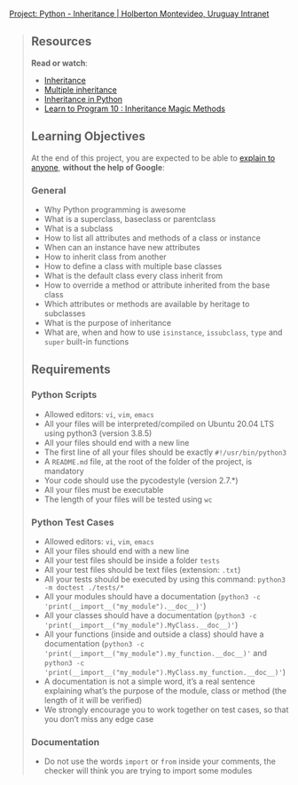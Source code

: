 [Project: Python - Inheritance | Holberton Montevideo, Uruguay Intranet](https://intranet.hbtn.io/projects/2127#quiz-completed)

> ## Resources
> 
> **Read or watch**:
> 
> -   [Inheritance](https://intranet.hbtn.io/rltoken/pRigaMtzlZIXHVXZJ7yRMQ "Inheritance")
> -   [Multiple inheritance](https://intranet.hbtn.io/rltoken/q7hgZ43Gu_snerCNUwqzuw "Multiple inheritance")
> -   [Inheritance in Python](https://intranet.hbtn.io/rltoken/5WGBg0vfHlumaNORrvU4Ng "Inheritance in Python")
> -   [Learn to Program 10 : Inheritance Magic Methods](https://intranet.hbtn.io/rltoken/fojEQ8bllfZecx-ZKKurTw "Learn to Program 10 : Inheritance Magic Methods")
> 
> ## Learning Objectives
> 
> At the end of this project, you are expected to be able to [explain to anyone](https://intranet.hbtn.io/rltoken/qtTNU4FKGaIHTtnDLLrVYQ "explain to anyone"), **without the help of Google**:
> 
> ### General
> 
> -   Why Python programming is awesome
> -   What is a superclass, baseclass or parentclass
> -   What is a subclass
> -   How to list all attributes and methods of a class or instance
> -   When can an instance have new attributes
> -   How to inherit class from another
> -   How to define a class with multiple base classes
> -   What is the default class every class inherit from
> -   How to override a method or attribute inherited from the base class
> -   Which attributes or methods are available by heritage to subclasses
> -   What is the purpose of inheritance
> -   What are, when and how to use `isinstance`, `issubclass`, `type` and `super` built-in functions
> 
> ## Requirements
> 
> ### Python Scripts
> 
> -   Allowed editors: `vi`, `vim`, `emacs`
> -   All your files will be interpreted/compiled on Ubuntu 20.04 LTS using python3 (version 3.8.5)
> -   All your files should end with a new line
> -   The first line of all your files should be exactly `#!/usr/bin/python3`
> -   A `README.md` file, at the root of the folder of the project, is mandatory
> -   Your code should use the pycodestyle (version 2.7.\*)
> -   All your files must be executable
> -   The length of your files will be tested using `wc`
> 
> ### Python Test Cases
> 
> -   Allowed editors: `vi`, `vim`, `emacs`
> -   All your files should end with a new line
> -   All your test files should be inside a folder `tests`
> -   All your test files should be text files (extension: `.txt`)
> -   All your tests should be executed by using this command: `python3 -m doctest ./tests/*`
> -   All your modules should have a documentation (`python3 -c 'print(__import__("my_module").__doc__)'`)
> -   All your classes should have a documentation (`python3 -c 'print(__import__("my_module").MyClass.__doc__)'`)
> -   All your functions (inside and outside a class) should have a documentation (`python3 -c 'print(__import__("my_module").my_function.__doc__)'` and `python3 -c 'print(__import__("my_module").MyClass.my_function.__doc__)'`)
> -   A documentation is not a simple word, it’s a real sentence explaining what’s the purpose of the module, class or method (the length of it will be verified)
> -   We strongly encourage you to work together on test cases, so that you don’t miss any edge case
> 
> ### Documentation
> 
> -   Do not use the words `import` or `from` inside your comments, the checker will think you are trying to import some modules
